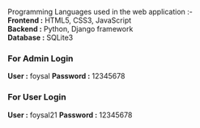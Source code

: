 Programming Languages used in the web application :- <br />
**Frontend :** HTML5, CSS3, JavaScript <br />
**Backend :** Python, Django framework <br />
**Database :** SQLite3 <br />

### For Admin Login

**User :** foysal
**Password :** 12345678

### For User Login

**User :** foysal21
**Password :** 12345678
